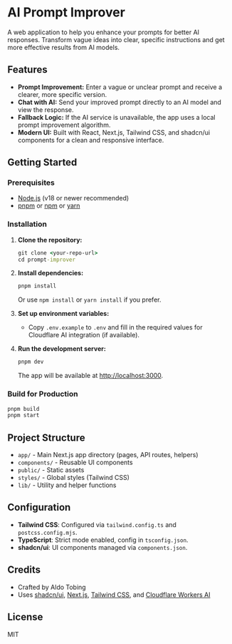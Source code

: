 # AI Prompt Improver

A web application to help you enhance your prompts for better AI responses. Transform vague ideas into clear, specific instructions and get more effective results from AI models.

## Features

- **Prompt Improvement:** Enter a vague or unclear prompt and receive a clearer, more specific version.
- **Chat with AI:** Send your improved prompt directly to an AI model and view the response.
- **Fallback Logic:** If the AI service is unavailable, the app uses a local prompt improvement algorithm.
- **Modern UI:** Built with React, Next.js, Tailwind CSS, and shadcn/ui components for a clean and responsive interface.

## Getting Started

### Prerequisites

- [Node.js](https://nodejs.org/) (v18 or newer recommended)
- [pnpm](https://pnpm.io/) or [npm](https://www.npmjs.com/) or [yarn](https://yarnpkg.com/)

### Installation

1. **Clone the repository:**
   ```cmd
   git clone <your-repo-url>
   cd prompt-improver
   ```
2. **Install dependencies:**

   ```cmd
   pnpm install
   ```

   Or use `npm install` or `yarn install` if you prefer.

3. **Set up environment variables:**

   - Copy `.env.example` to `.env` and fill in the required values for Cloudflare AI integration (if available).

4. **Run the development server:**
   ```cmd
   pnpm dev
   ```
   The app will be available at [http://localhost:3000](http://localhost:3000).

### Build for Production

```cmd
pnpm build
pnpm start
```

## Project Structure

- `app/` - Main Next.js app directory (pages, API routes, helpers)
- `components/` - Reusable UI components
- `public/` - Static assets
- `styles/` - Global styles (Tailwind CSS)
- `lib/` - Utility and helper functions

## Configuration

- **Tailwind CSS**: Configured via `tailwind.config.ts` and `postcss.config.mjs`.
- **TypeScript**: Strict mode enabled, config in `tsconfig.json`.
- **shadcn/ui**: UI components managed via `components.json`.

## Credits

- Crafted by Aldo Tobing
- Uses [shadcn/ui](https://ui.shadcn.com/), [Next.js](https://nextjs.org/), [Tailwind CSS](https://tailwindcss.com/), and [Cloudflare Workers AI](https://developers.cloudflare.com/workers-ai/)

## License

MIT
